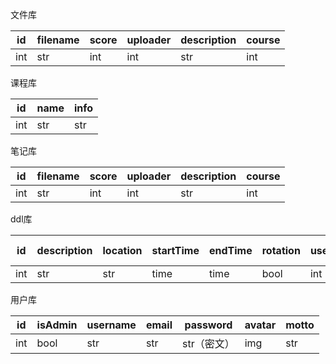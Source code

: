 文件库

| id   | filename | score | uploader | description | course |
| ---- | -------- | ----- | -------- | ----------- | ------ |
| int  | str      | int   | int      | str         | int    |

课程库

| id   | name | info |
| ---- | ---- | ---- |
| int  | str  | str  |

笔记库

| id   | filename | score | uploader | description | course |
| ---- | -------- | ----- | -------- | ----------- | ------ |
| int  | str      | int   | int      | str         | int    |

ddl库

| id   | description | location | startTime | endTime | rotation | userID | schedule Type |
| ---- | ----------- | -------- | --------- | ------- | -------- | ------ | ------------- |
| int  | str         | str      | time      | time    | bool     | int    | int           |

用户库

| id   | isAdmin | username | email | password    | avatar | motto |
| ---- | ------- | -------- | ----- | ----------- | ------ | ----- |
| int  | bool    | str      | str   | str（密文） | img    | str   |

